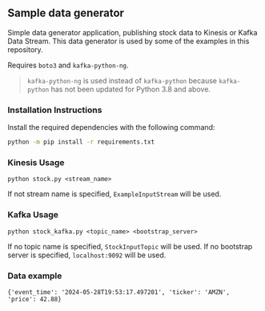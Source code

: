 ## Sample data generator

Simple data generator application, publishing stock data to Kinesis or Kafka Data Stream.
This data generator is used by some of the examples in this repository.

Requires `boto3` and `kafka-python-ng`.
> `kafka-python-ng` is used instead of `kafka-python` because `kafka-python` has not been updated for Python 3.8 and above.

### Installation Instructions
Install the required dependencies with the following command:

```bash
python -m pip install -r requirements.txt
```

### Kinesis Usage

```
python stock.py <stream_name>
```
If not stream name is specified, `ExampleInputStream` will be used.

### Kafka Usage

```
python stock_kafka.py <topic_name> <bootstrap_server>
```

If no topic name is specified, `StockInputTopic` will be used.
If no bootstrap server is specified, `localhost:9092` will be used.

### Data example

```
{'event_time': '2024-05-28T19:53:17.497201', 'ticker': 'AMZN', 'price': 42.88}
```
